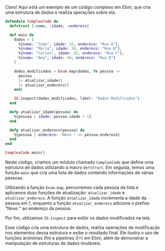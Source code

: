 Claro! Aqui está um exemplo de um código complexo em Elixir, que cria uma estrutura de dados e realiza operações sobre ela.

```elixir
defmodule ComplexCode do
  defstruct [:nome, :idade, :endereco]

  def main do
    dados = [
      %{nome: "João", idade: 25, endereco: "Rua A"},
      %{nome: "Maria", idade: 30, endereco: "Rua B"},
      %{nome: "Carlos", idade: 35, endereco: "Rua C"},
      %{nome: "Ana", idade: 40, endereco: "Rua D"}
    ]

    dados_modificados = Enum.map(dados, fn pessoa ->
      pessoa
      |> atualizar_idade()
      |> atualizar_endereco()
    end)

    IO.inspect(dados_modificados, label: "Dados Modificados")
  end

  defp atualizar_idade(pessoa) do
    %{pessoa | idade: pessoa.idade + 1}
  end

  defp atualizar_endereco(pessoa) do
    %{pessoa | endereco: "Novo " <> pessoa.endereco}
  end
end

ComplexCode.main()
```

Neste código, criamos um módulo chamado `ComplexCode` que define uma estrutura de dados utilizando a macro `defstruct`. Em seguida, temos uma função `main` que cria uma lista de dados contendo informações de várias pessoas.

Utilizando a função `Enum.map`, percorremos cada pessoa da lista e aplicamos duas funções de atualização: `atualizar_idade` e `atualizar_endereco`. A função `atualizar_idade` incrementa a idade da pessoa em 1, enquanto a função `atualizar_endereco` adiciona o prefixo "Novo " ao endereço da pessoa.

Por fim, utilizamos `IO.inspect` para exibir os dados modificados na tela.

Esse código cria uma estrutura de dados, realiza operações de modificação nos elementos dessa estrutura e exibe o resultado final. Ele ilustra o uso de funções anônimas (fn) e pipelines (|>) em Elixir, além de demonstrar a manipulação de estruturas de dados imutáveis.